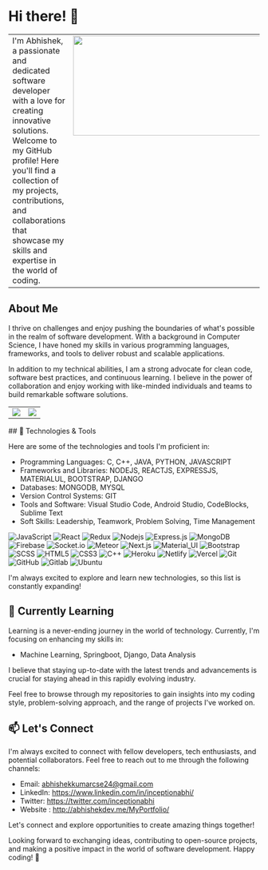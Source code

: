 # Hi there! 👋


<table>
    <tr>
    <td valign="top">
      I'm Abhishek, a passionate and dedicated software developer with a love for creating innovative solutions. Welcome to my GitHub profile! Here you'll find a collection of my projects, contributions, and collaborations that showcase my skills and expertise in the world of coding.
    </td>
    <td valign="top">
      <img src="https://github.com/inceptionabhishek/inceptionabhishek/assets/65409282/2b3e598a-791d-4930-a1b5-75c8d8f1ff57" height="200px" width="1000px" />
    </td>
  </tr>
 </table>
  

## About Me

I thrive on challenges and enjoy pushing the boundaries of what's possible in the realm of software development. With a background in Computer Science, I have honed my skills in various programming languages, frameworks, and tools to deliver robust and scalable applications.

In addition to my technical abilities, I am a strong advocate for clean code, software best practices, and continuous learning. I believe in the power of collaboration and enjoy working with like-minded individuals and teams to build remarkable software solutions.
<table>
  <tr>
    <td valign="top"><img src="https://github-readme-stats.vercel.app/api/top-langs/?username=inceptionabhishek&layout=compact&show_icons=true&title_color=ffffff&icon_color=34abeb&text_color=daf7dc&bg_color=151515"/></td>
    <td valign="top"><img src="https://github-readme-stats.vercel.app/api?username=inceptionabhishek&show_icons=true&title_color=ffffff&icon_color=34abeb&text_color=daf7dc&bg_color=151515"/></td>
  </tr>
</table>
## 🔧 Technologies & Tools

Here are some of the technologies and tools I'm proficient in:

- Programming Languages: C, C++, JAVA, PYTHON, JAVASCRIPT 
- Frameworks and Libraries: NODEJS, REACTJS, EXPRESSJS, MATERIALUL, BOOTSTRAP, DJANGO
- Databases: MONGODB, MYSQL
- Version Control Systems: GIT
- Tools and Software: Visual Studio Code, Android Studio, CodeBlocks, Sublime Text
- Soft Skills: Leadership, Teamwork, Problem Solving, Time Management


![JavaScript](https://img.shields.io/badge/-JavaScript-black?style=flat-square&logo=javascript)
![React](https://img.shields.io/badge/-React-black?style=flat-square&logo=react)
![Redux](https://img.shields.io/badge/-Redux-black?style=flat-square&logo=Redux)
![Nodejs](https://img.shields.io/badge/-Nodejs-black?style=flat-square&logo=Node.js)
![Express.js](https://img.shields.io/badge/-Express-black?style=flat-square&logo=expressjs)
![MongoDB](https://img.shields.io/badge/-MongoDB-black?style=flat-square&logo=mongodb)
![Firebase](https://img.shields.io/badge/-Firebase-black?style=flat-square&logo=Firebase)
![Socket.io](https://img.shields.io/badge/-Socket-black?style=flat-square&logo=socket.io)
![Meteor](https://img.shields.io/badge/-Meteor-black?style=flat-square&logo=Meteor)
![Next.js](https://img.shields.io/badge/-Next-black?style=flat-square&logo=Next.js)
![Material_UI](https://img.shields.io/badge/-Material_UI-black?style=flat-square&logo=material-ui)
![Bootstrap](https://img.shields.io/badge/-Bootstrap-black?style=flat-square&logo=bootstrap)
![SCSS](https://img.shields.io/badge/-SCSS-black?style=flat-square&logo=SASS)
![HTML5](https://img.shields.io/badge/-HTML5-black?style=flat-square&logo=html5&logoColor=white)
![CSS3](https://img.shields.io/badge/-CSS3-black?style=flat-square&logo=css3)
![C++](https://img.shields.io/badge/-C++-black?style=flat-square&logo=c)
![Heroku](https://img.shields.io/badge/-Heroku-black?style=flat-square&logo=heroku)
![Netlify](https://img.shields.io/badge/-Netlify-black?style=flat-square&logo=netlify)
![Vercel](https://img.shields.io/badge/-Vercel-black?style=flat-square&logo=vercel)
![Git](https://img.shields.io/badge/-Git-black?style=flat-square&logo=git)
![GitHub](https://img.shields.io/badge/-GitHub-black?style=flat-square&logo=github)
![Gitlab](https://img.shields.io/badge/-Gitlab-black?style=flat-square&logo=gitlab)
![Ubuntu](https://img.shields.io/badge/-Ubuntu-black?style=flat-square&logo=ubuntu)

I'm always excited to explore and learn new technologies, so this list is constantly expanding!

## 🌱 Currently Learning

Learning is a never-ending journey in the world of technology. Currently, I'm focusing on enhancing my skills in:

- Machine Learning, Springboot, Django, Data Analysis

I believe that staying up-to-date with the latest trends and advancements is crucial for staying ahead in this rapidly evolving industry.

Feel free to browse through my repositories to gain insights into my coding style, problem-solving approach, and the range of projects I've worked on.

## 📫 Let's Connect

I'm always excited to connect with fellow developers, tech enthusiasts, and potential collaborators. Feel free to reach out to me through the following channels:

- Email: abhishekkumarcse24@gmail.com
- LinkedIn: https://www.linkedin.com/in/inceptionabhi/
- Twitter: https://twitter.com/inceptionabhi
- Website : http://abhishekdev.me/MyPortfolio/

Let's connect and explore opportunities to create amazing things together!

Looking forward to exchanging ideas, contributing to open-source projects, and making a positive impact in the world of software development. Happy coding! 🚀
